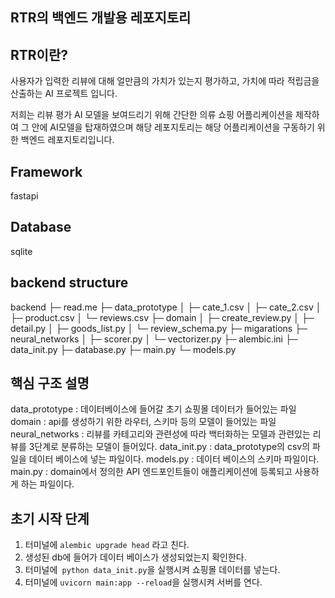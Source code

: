 
## RTR의 백엔드 개발용 레포지토리

## RTR이란?
사용자가 입력한 리뷰에 대해 얼만큼의 가치가 있는지 평가하고, 가치에 따라 적립금을 산출하는 AI 프로젝트 입니다.
 
저희는 리뷰 평가 AI 모델을 보여드리기 위해 간단한 의류 쇼핑 어플리케이션을 제작하여 그 안에 AI모델을 탑재하였으며 해당 레포지토리는 해당 어플리케이션을 구동하기 위한 백엔드 레포지토리입니다.

## Framework
fastapi

## Database
sqlite

## backend structure

backend
├─ read.me
├─ data_prototype
│  ├─ cate_1.csv
│  ├─ cate_2.csv
│  ├─ product.csv
│  └─ reviews.csv
├─ domain
│  ├─ create_review.py
│  ├─ detail.py
│  ├─ goods_list.py
│  └─ review_schema.py
├─ migarations
├─ neural_networks
│  ├─ scorer.py
│  └─ vectorizer.py
├─ alembic.ini
├─ data_init.py
├─ database.py
├─ main.py
└─ models.py


## 핵심 구조 설명
data_prototype : 데이터베이스에 들어갈 초기 쇼핑몰 데이터가 들어있는 파일
domain : api를 생성하기 위한 라우터, 스키마 등의 모델이 들어있는 파일
neural_networks : 리뷰를 카테고리와 관련성에 따라 백터화하는 모델과 관련있는 리뷰를 3단계로 분류하는 모델이 들어있다.
data_init.py : data_prototype의 csv의 파일을 데이터 베이스에 넣는 파일이다.
models.py : 데이터 베이스의 스키마 파일이다.
main.py : domain에서 정의한 API 엔드포인트들이 애플리케이션에 등록되고 사용하게 하는 파일이다.


## 초기 시작 단계
1. 터미널에 `alembic upgrade head` 라고 친다.
2. 생성된 db에 들어가 데이터 베이스가 생성되었는지 확인한다.
3. 터미널에` python data_init.py`을 실행시켜 쇼핑몰 데이터를 넣는다.
4. 터미널에 `uvicorn main:app --reload`을 실행시켜 서버를 연다.
